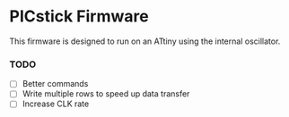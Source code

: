 # PICstick Firmware

This firmware is designed to run on an ATtiny using the internal oscillator.


### TODO
- [ ] Better commands
- [ ] Write multiple rows to speed up data transfer
- [ ] Increase CLK rate
